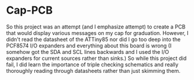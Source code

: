 # Cap-PCB
So this project was an attempt (and I emphasize attempt) to create a PCB that would display various messages on my cap for graduation.
However, I didn't read the datasheet of the ATTiny85 nor did I go too deep into the PCF8574 I/O expanders and everything about this
board is wrong (I somehow got the SDA and SCL lines backwards and I used the I/O expanders for current sources rather than sinks.)
So while this project did fail, I did learn the importance of triple checking schematics and really thoroughly reading through datasheets
rather than just skimming them.
